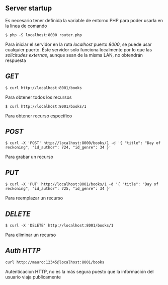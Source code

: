 ## Server startup

Es necesario tener definida la variable de entorno PHP para poder usarla en la línea de comando 

`$ php -S localhost:8000 router.php`

Para iniciar el servidor en la ruta _localhost_ puerto _8000_, se puede usar cualquier puerto. Éste servidor solo funciona localmente por lo que las *solicitudes externas*, aunque sean de la misma LAN, no obtendrán respuesta

## *GET*
`$ curl http://localhost:8001/books` 

Para obtener todos los recursos

`$ curl http://localhost:8001/books/1` 

Para obtener recurso especifico

## *POST*
`$ curl -X 'POST' http://localhost:8000/books/1 -d '{ "title": "Day of reckoning", "id_author": 724, "id_genre": 34 }'` 

Para grabar un recurso

## *PUT*
`$ curl -X 'PUT' http://localhost:8001/books/1 -d '{ "title": "Day of reckoning", "id_author": 725, "id_genre": 34 }'`

Para reemplazar un recurso

## *DELETE*
`$ curl -X 'DELETE' http://localhost:8001/books/1` 

Para eliminar un recurso

## *Auth HTTP*

`curl http://mauro:12345@localhost:8001/books`

Autenticacion HTTP, no es la más segura puesto que la información del usuario viaja publicamente